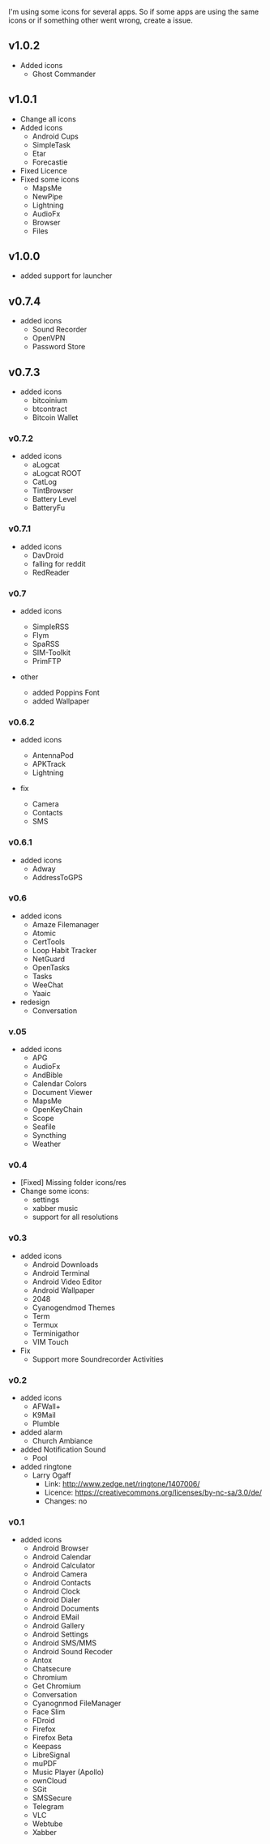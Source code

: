 I'm using some icons for several apps. So if some apps are using the same icons or if something other went wrong, create a issue.

## v1.0.2
* Added icons
    * Ghost Commander

## v1.0.1
* Change all icons
* Added icons
    * Android Cups
    * SimpleTask
    * Etar
    * Forecastie
* Fixed Licence
* Fixed some icons
    * MapsMe
    * NewPipe
    * Lightning
    * AudioFx
    * Browser
    * Files

## v1.0.0
* added support for launcher

## v0.7.4
* added icons
    * Sound Recorder
    * OpenVPN
    * Password Store

## v0.7.3
* added icons
    * bitcoinium
    * btcontract
    * Bitcoin Wallet

### v0.7.2
* added icons
    * aLogcat
    * aLogcat ROOT
    * CatLog
    * TintBrowser
    * Battery Level
    * BatteryFu
    
### v0.7.1
* added icons
    * DavDroid
    * falling for reddit
    * RedReader

### v0.7
* added icons
    * SimpleRSS
    * Flym
    * SpaRSS
    * SIM-Toolkit
    * PrimFTP

* other
    * added Poppins Font
    * added Wallpaper

### v0.6.2
* added icons
    * AntennaPod
    * APKTrack
    * Lightning

* fix
    * Camera
    * Contacts
    * SMS

### v0.6.1
* added icons
  * Adway
  * AddressToGPS

### v0.6
* added icons
  * Amaze Filemanager
  * Atomic
  * CertTools
  * Loop Habit Tracker
  * NetGuard
  * OpenTasks
  * Tasks
  * WeeChat
  * Yaaic
* redesign
  * Conversation

### v.05
* added icons
  * APG
  * AudioFx
  * AndBible
  * Calendar Colors
  * Document Viewer
  * MapsMe
  * OpenKeyChain
  * Scope
  * Seafile
  * Syncthing
  * Weather

### v0.4
* [Fixed] Missing folder icons/res
* Change some icons:
  * settings
  * xabber music
  * support for all resolutions

### v0.3
* added icons
  * Android Downloads
  * Android Terminal
  * Android Video Editor
  * Android Wallpaper
  * 2048
  * Cyanogendmod Themes
  * Term
  * Termux
  * Terminigathor
  * VIM Touch
* Fix
  * Support more Soundrecorder Activities

### v0.2
* added icons
  * AFWall+
  * K9Mail
  * Plumble
* added alarm
  * Church Ambiance
* added Notification Sound
  * Pool
* added ringtone
  * Larry Ogaff
    * Link: http://www.zedge.net/ringtone/1407006/
    * Licence: https://creativecommons.org/licenses/by-nc-sa/3.0/de/
    * Changes: no

### v0.1
* added icons
  * Android Browser
  * Android Calendar
  * Android Calculator
  * Android Camera
  * Android Contacts
  * Android Clock
  * Android Dialer
  * Android Documents
  * Android EMail
  * Android Gallery
  * Android Settings
  * Android SMS/MMS
  * Android Sound Recoder
  * Antox
  * Chatsecure
  * Chromium
  * Get Chromium
  * Conversation
  * Cyanognmod FileManager
  * Face Slim
  * FDroid
  * Firefox
  * Firefox Beta
  * Keepass
  * LibreSignal
  * muPDF
  * Music Player (Apollo)
  * ownCloud
  * SGit
  * SMSSecure
  * Telegram
  * VLC
  * Webtube
  * Xabber
